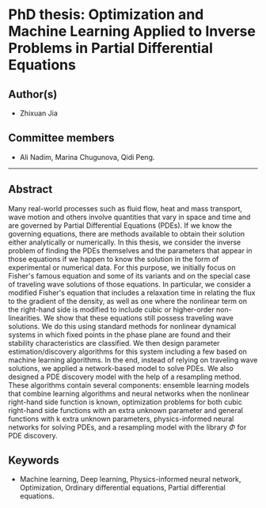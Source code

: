 PhD thesis: Optimization and Machine Learning Applied to Inverse Problems in Partial Differential Equations
========================

## Author(s)
*   Zhixuan Jia
## Committee members
*   Ali Nadim, Marina Chugunova, Qidi Peng.
--------------------------------------------------------------------------------

## Abstract
Many real-world processes such as fluid flow, heat and mass transport, wave motion and others involve quantities that vary in space and time and are governed by Partial Differential Equations (PDEs). If we know the governing equations, there are methods available to obtain their solution either analytically or numerically. In this thesis, we consider the inverse problem of finding the PDEs themselves and the parameters that appear in those equations if we happen to know the solution in the form of experimental or numerical data. For this purpose, we initially focus on Fisher's famous equation and some of its variants and on the special case of traveling wave solutions of those equations. In particular, we consider a modified Fisher's equation that includes a relaxation time in relating the flux to the gradient of the density, as well as one where the nonlinear term on the right-hand side is modified to include cubic or higher-order non-linearities. We show that these equations still possess traveling wave solutions. We do this using standard methods for nonlinear dynamical systems in which fixed points in the phase plane are found and their stability characteristics are classified. We then design parameter estimation/discovery algorithms for this system including a few based on machine learning algorithms. In the end, instead of relying on traveling wave solutions, we applied a network-based model to solve PDEs. We also designed a PDE discovery model with the help of a resampling method. These algorithms contain several components: ensemble learning models that combine learning algorithms and neural networks when the nonlinear right-hand side function is known, optimization problems for both cubic right-hand side functions with an extra unknown parameter and general functions with k extra unknown parameters, physics-informed neural networks for solving PDEs, and a resampling model with the library $\Phi$ for PDE discovery.

## Keywords

*   Machine learning, Deep learning, Physics-informed neural network, Optimization, Ordinary differential equations, Partial differential equations.
